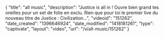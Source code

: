 {
    "title": "all music",
    "description": "Justice is all in ! Ouvre bien grand tes oreilles pour un set de folie en exclu. Rien que pour toi le premier live du nouveau titre de Justice : Civilization...",
    "videoid": "151262",
    "date_created": "1396646924",
    "date_modified": "1418181261",
    "type": "captivate",
    "layout": "video",
    "url": "\/v\/all-music\/151262"
}